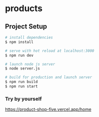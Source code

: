 # products

## Project Setup

```bash
# install dependencies
$ npm install

# serve with hot reload at localhost:3000
$ npm run dev

# launch node js server
$ node server.js

# build for production and launch server
$ npm run build
$ npm run start


```

### Try by yourself

https://product-shop-five.vercel.app/home
